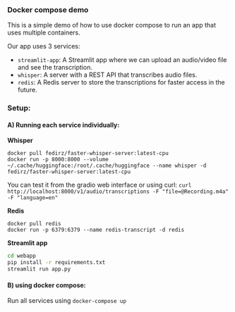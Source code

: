 ### Docker compose demo

This is a simple demo of how to use docker compose to run an app that uses multiple containers.

Our app uses 3 services:
- `streamlit-app`: A Streamlit app where we can upload an audio/video file and see the transcription.
- `whisper`: A server with a REST API that transcribes audio files.
- `redis`: A Redis server to store the transcriptions for faster access in the future.

### Setup:

#### A) Running each service individually:

**Whisper**
```
docker pull fedirz/faster-whisper-server:latest-cpu
docker run -p 8000:8000 --volume ~/.cache/huggingface:/root/.cache/huggingface --name whisper -d fedirz/faster-whisper-server:latest-cpu
```

You can test it from the gradio web interface or using curl:
`curl http://localhost:8000/v1/audio/transcriptions -F "file=@Recording.m4a" -F "language=en"`

**Redis**
```
docker pull redis
docker run -p 6379:6379 --name redis-transcript -d redis
```

**Streamlit app**

```bash
cd webapp
pip install -r requirements.txt
streamlit run app.py
```

#### B) using docker compose:

Run all services using `docker-compose up`